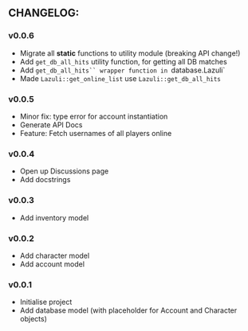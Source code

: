 ## CHANGELOG:  

### v0.0.6
- Migrate all **static** functions to utility module (breaking API change!)
- Add `get_db_all_hits` utility function, for getting all DB matches
- Add `get_db_all_hits`` wrapper function in `database.Lazuli`
- Made `Lazuli::get_online_list` use `Lazuli::get_db_all_hits`

### v0.0.5
- Minor fix: type error for account instantiation
- Generate API Docs
- Feature: Fetch usernames of all players online

### v0.0.4
- Open up Discussions page
- Add docstrings

### v0.0.3
- Add inventory model

### v0.0.2  
- Add character model
- Add account model
  
### v0.0.1  
- Initialise project  
- Add database model (with placeholder for Account and Character objects)  

